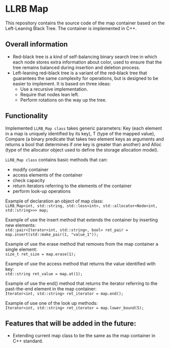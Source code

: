 # LLRB Map

This repository contains the source code of the map container based on the Left-Leaning Black Tree. The container is implemented in C++.

## Overall information
* Red-black tree is a kind of self-balancing binary search tree in which each node stores extra information about color, used to ensure that the tree remains balanced during insertion and deletion process.
* Left-leaning red–black tree is a variant of the red–black tree that guarantees the same complexity for operations, but is designed to be easier to implement. It is based on three ideas:
    * Use a recursive implementation.
    * Require that nodes lean left.
    * Perform rotations on the way up the tree.


## Functionality
Implemented ``LLRB_Map class`` takes generic parameters: Key (each element in a map is uniquely identified by its key), T (type of the mapped value), Compare (a binary predicate that takes two element keys as arguments and returns a bool that determines if one key is greater than another) and Alloc (type of the allocator object used to define the storage allocation model).

``LLRB_Map class`` contains basic methods that can:
* modify container
* access elements of the container
* check capacity
* return iterators referring to the elements of the container
* perform look-up operations

Example of declaration an object of map class:<br/>
``LLRB_Map<int, std::string, std::less<int>, std::allocator<Node<int, std::string>>> map;``

Example of use the insert method that extends the container by inserting new elements:<br/>
``std::pair<Iterator<int, std::string>, bool> ret_pair = map.insert(std::make_pair(1, "value_1"));``

Example of use the erase method that removes from the map container a single element:<br/>
``size_t ret_size = map.erase(1);``

Example of use the access method that returns the value identified with key:<br/>
``std::string ret_value = map.at(1);``

Example of use the end() method that returns the iterator referring to the past-the-end element in the map container:<br/>
``Iterator<int, std::string> ret_iterator = map.end();``

Example of use one of the look up methods:<br/>
``Iterator<int, std::string> ret_iterator = map.lower_bound(5);``

## Features that will be added in the future:<br/>

* Extending current map class to be the same as the map container in C++ standard.